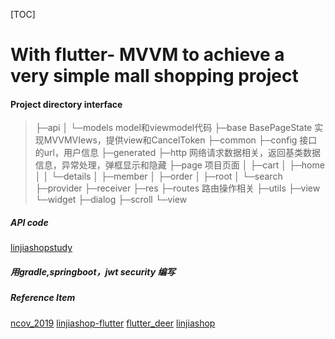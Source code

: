 [TOC]
# With flutter- MVVM to achieve a very simple mall shopping project
#### Project directory interface
>├─api
│  └─models model和viewmodel代码
├─base  BasePageState 实现MVVMVIews，提供view和CancelToken
├─common 
├─config  接口的url，用户信息
├─generated
├─http  网络请求数据相关，返回基类数据信息，异常处理，弹框显示和隐藏
├─page 项目页面
│  ├─cart
│  ├─home
│  │  └─details
│  ├─member
│  ├─order
│  ├─root
│  └─search
├─provider
├─receiver
├─res
├─routes 路由操作相关
├─utils
├─view
└─widget
    ├─dialog
    ├─scroll
    └─view





##### API code
[linjiashopstudy](https://github.com/githubityu/linjiashopstudy.git)


##### 用gradle,springboot，jwt security 编写


##### Reference Item
[ncov_2019](https://github.com/fluttercandies/ncov_2019)
[linjiashop-flutter](https://github.com/microapp-store/linjiashop-flutter)
[flutter_deer](https://github.com/simplezhli/flutter_deer.git)
[linjiashop](https://gitee.com/microapp/linjiashop) 